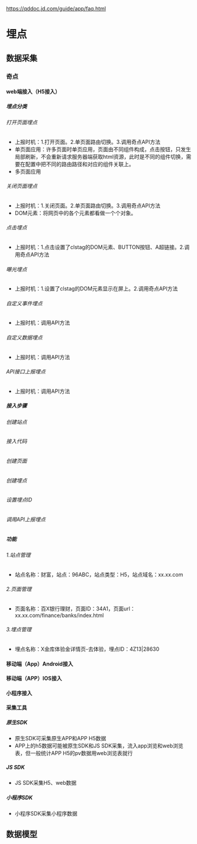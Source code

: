 https://qddoc.jd.com/guide/app/faq.html

# 埋点
## 数据采集
### 奇点
#### web端接入（H5接入）
##### 埋点分类
###### 打开页面埋点
- 上报时机：1.打开页面。2.单页面路由切换。3.调用奇点API方法
- 单页面应用：许多页面时单页应用，页面由不同组件构成，点击按钮，只发生局部刷新，不会重新请求服务器端获取html资源，此时是不同的组件切换，需要在配置中把不同的路由路径和对应的组件关联上。
- 多页面应用
###### 关闭页面埋点
- 上报时机：1.关闭页面。2.单页面路由切换。3.调用奇点API方法
- DOM元素：将网页中的各个元素都看做一个个对象。
###### 点击埋点
- 上报时机：1.点击设置了clstag的DOM元素、BUTTON按钮、A超链接。2.调用奇点API方法
###### 曝光埋点
- 上报时机：1.设置了clstag的DOM元素显示在屏上。2.调用奇点API方法
###### 自定义事件埋点
- 上报时机：调用API方法
###### 自定义数据埋点
- 上报时机：调用API方法
###### API接口上报埋点
- 上报时机：调用API方法
##### 接入步骤
###### 创建站点
###### 接入代码
###### 创建页面
###### 创建埋点
###### 设置埋点ID
###### 调用API上报埋点
##### 功能
###### 1.站点管理
- 站点名称：财富，站点：96ABC，站点类型：H5，站点域名：xx.xx.com
###### 2.页面管理
- 页面名称：百X银行理财，页面ID：34A1，页面url：xx.xx.com/finance/banks/index.html
###### 3.埋点管理
- 埋点名称：X金库体验金详情页-去体验，埋点ID：4Z13|28630
#### 移动端（App）Android接入
#### 移动端（APP）IOS接入
#### 小程序接入
#### 采集工具
##### 原生SDK
- 原生SDK可采集原生APP和APP H5数据
- APP上的h5数据可能被原生SDK和JS SDK采集，流入app浏览和web浏览表，但一般统计APP H5的pv数据用web浏览表就行
##### JS SDK
- JS SDK采集H5、web数据
##### 小程序SDK
- 小程序SDK采集小程序数据

## 数据模型
